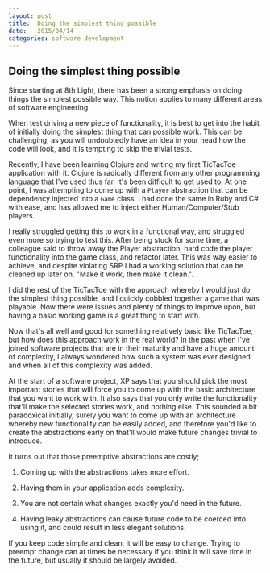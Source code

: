 ```yaml
---
layout: post
title:  Doing the simplest thing possible
date:   2015/04/14
categories: software development
---
```

Doing the simplest thing possible
----------------
Since starting at 8th Light, there has been a strong emphasis on doing things the simplest possible way. This notion applies to many different areas of software engineering.

When test driving a new piece of functionality, it is best to get into the habit of initially doing the simplest thing that can possible work. This can be challenging, as you will undoubtedly have an idea in your head how the code will look, and it is tempting to skip the trivial tests.

Recently, I have been learning Clojure and writing my first TicTacToe application with it. Clojure is radically different from any other programming language that I've used thus far. It's been difficult to get used to. At one point, I was attempting to come up with a <code>Player</code> abstraction that can be dependency injected into a <code>Game</code> class. I had done the same in Ruby and C# with ease, and has allowed me to inject either Human/Computer/Stub players.

I really struggled getting this to work in a functional way, and struggled even more so trying to test this. After being stuck for some time, a colleague said to throw away the Player abstraction, hard code the player functionality into the game class, and refactor later. This was way easier to achieve, and despite violating SRP I had a working solution that can be cleaned up later on. "Make it work, then make it clean.".

I did the rest of the TicTacToe with the approach whereby I would just do the simplest thing possible, and I quickly cobbled together a game that was playable. Now there were issues and plenty of things to improve upon, but having a basic working game is a great thing to start with.

Now that's all well and good for something relatively basic like TicTacToe, but how does this approach work in the real world? In the past when I've joined software projects that are in their maturity and have a huge amount of complexity, I always wondered how such a system was ever designed and when all of this complexity was added.

At the start of a software project, XP says that you should pick the most important stories that will force you to come up with the basic architecture that you want to work with. It also says that you only write the functionality that'll make the selected stories work, and nothing else. This sounded a bit paradoxical initially, surely you want to come up with an architecture whereby new functionality can be easily added, and therefore you'd like to create the abstractions early on that'll would make future changes trivial to introduce.

It turns out that those preemptive abstractions are costly;

1. Coming up with the abstractions takes more effort.

2. Having them in your application adds complexity.

3. You are not certain what changes exactly you'd need in the future.

4. Having leaky abstractions can cause future code to be coerced into using it, and could result in less elegant solutions.

If you keep code simple and clean, it will be easy to change. Trying to preempt change can at times be necessary if you think it will save time in the future, but usually it should be largely avoided.
